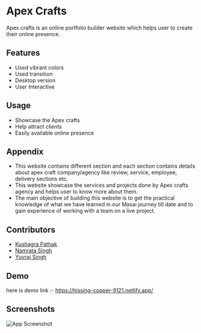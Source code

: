 
# Apex Crafts

Apex crafts is an online portfolio builder website which helps user to create their online presence.


## Features

- Used vibrant colors
- Used transition 
- Desktop version
- User Interactive


## Usage

- Showcase the Apex crafts 
- Help attract clients
- Easily available online presence



## Appendix

- This website contains different section and each section contains details about apex craft company/agency like review, service, employee, delivery sections etc.
- This website showcase the services and projects done by Apex crafts agency and helps user to know more about them.
- The main objective of building this website is to get the practical knowledge of what we have learned in our Masai journey till date and to gain experience of working with a team on a live project.


## Contributors

- [Kushagra Pathak](https://github.com/kushagra497)
- [Namrata Singh](https://github.com/10snamrata)
- [Yuvraj Singh](https://github.com/uvsingh007)




## Demo

here is demo link :- https://hissing-copper-9121.netlify.app/


## Screenshots

![App Screenshot](https://doc-08-bg-docs.googleusercontent.com/docs/securesc/vs8u4qivp7roi009ckn3a9hi5lv3c0s5/bf7h7n4gtnjigf57fjkdfucu4l93ten0/1704693225000/00212351947094083602/04391881055779226902/1semCytHZXnK1XDQ0rq47Ro5HIw3XQ4Az?e=view&ax=AEqgLxmvEsgaO36kmTBzm-p0G-R70jAHbsjjdEoSQSRsgg2Qtd8nHt60kgJ9OJ0QoZMHCrrH4xfrN9oMxfVBOLtwMdkEe2eMCFR9QPjcb6ROm3qCOYqV2d6huGz1ES_P9XO33kFNTEXH5cdolMrzbtTUWwMY-Wa8Dm5wTx1pgaJWUau7iWIjhRuQHhMvdvwufvx79CZy21jEfnbnJrW1lVJHWZqVc0d3H_NKfqRCiaZh7UBhlMEL97nw-Ffo_QTWHfRtJWiRrJOqTpWCrEVsT3Jfu0hCoY4EYKXlLlrCOoKQUOKTMfW4KqAuYj-Cmt0kzOQTHOKMku12WyqCLjHzU2eWdDl23rzf0izjgB4H-N2tdOqbNn914r9j2I9jKVld8maI3kqfBCd8oHeAHzKOaiVjSCU7OHIuYKF_ddF_ng3nX-TD-uBF8sf5HRHMhl2D4Hqw79cx6dbyV1eRBqM6VC56LNmrDIRFpOwFpomQ9iAgGPNS23ReWTwVfcWQ3S4r0hX8OtuPwXeadWxTQyIpeio95cQEpYnqzkvmkJkXFw4rZIoB2l0Z5Q_uA2W8XoRxUaG8B3ZdERZUjSsfGzZXY3BhwsbjKTfUShXzacRlChIPCvUASAhYexHWRVXc2VxLk72flIPe2hEO6SmOP0D9jfk9oi_GlL7i0J1zHXL-K9CsFeZzo390jlA1A-zauRsO3WKVDgUufPa9-CqTcHB6zXn3cQvKWld_BcbC96MhX_2l1Ri_6nkIOTexs0YkrBOzQpDjzifRMoJ6kd55yHRRzzzzmTaxI6L79s5pkV4owlzPQ5s6O77rEgImz1z42c_7qUoS8gxiL4beBDf1gsbLvTQIrmFrEaDl8dLwJodKAgAXQh1Drj2vlAE0CnILTWXOg1bE-5Q8NmBheKsxSMLIarpU3TeDoKGytsM5RlMBlbAH5RZV8nVDVc_ZZ2QGu94gQicx4GvdrLyLxplh3-NstcOAaV8ZR7c6v3lX7y4PqsADCW31MsOxJ-WVnEJmYXK1MldkpbLNgRbjv9tGLKMINedU6Y8lIts_42U&uuid=308a2fbb-74f5-4c7a-8324-f691ca65d574&authuser=0&nonce=qs168j0tuq09q&user=04391881055779226902&hash=3jbmf2oknic9gpvptknk7fo84lqa09p5](https://drive.google.com/uc?id=1semCytHZXnK1XDQ0rq47Ro5HIw3XQ4Az)https://drive.google.com/uc?id=1semCytHZXnK1XDQ0rq47Ro5HIw3XQ4Az](https://drive.google.com/uc?export=view&id=https://drive.google.com/uc?id=1semCytHZXnK1XDQ0rq47Ro5HIw3XQ4Az)https://drive.google.com/uc?export=view&id=https://drive.google.com/uc?id=1semCytHZXnK1XDQ0rq47Ro5HIw3XQ4Az)

